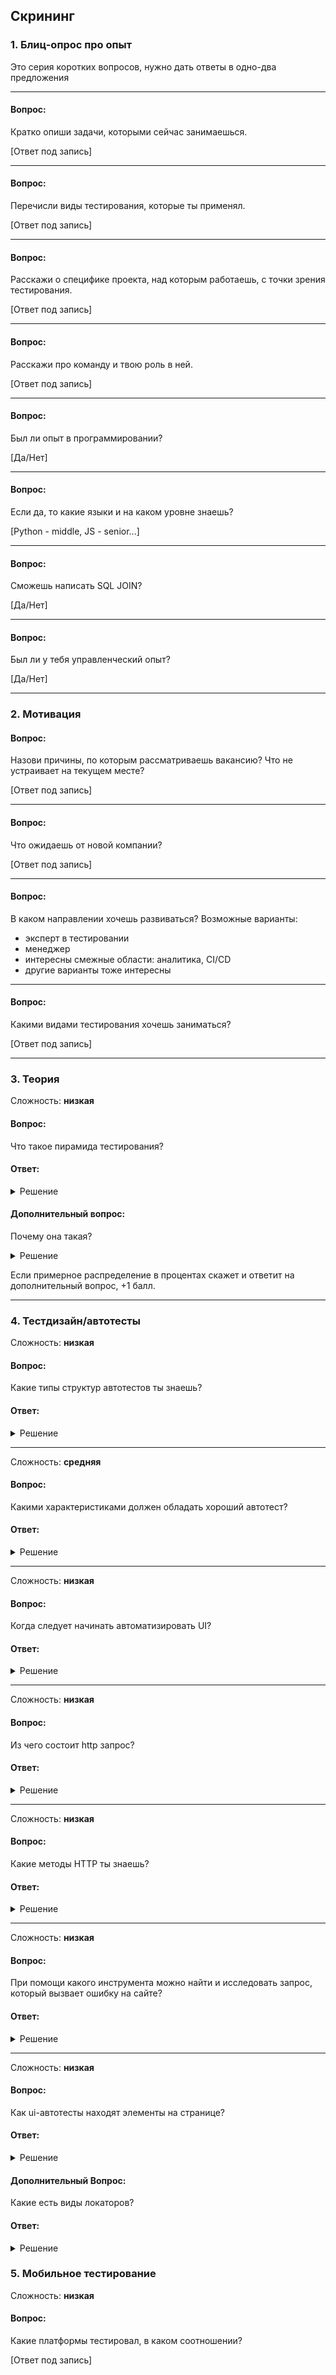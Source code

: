 ## Скрининг <!-- {docsify-ignore} -->

### 1. Блиц-опрос про опыт
Это серия коротких вопросов, нужно дать ответы в одно-два предложения
______________________________________________________________________
#### Вопрос:

Кратко опиши задачи, которыми сейчас занимаешься. 

[Ответ под запись]
______________________________________________________________________
#### Вопрос:

Перечисли виды тестирования, которые ты применял.

[Ответ под запись]
______________________________________________________________________
#### Вопрос:

Расскажи о специфике проекта, над которым работаешь, с точки зрения тестирования. 

[Ответ под запись]
______________________________________________________________________
#### Вопрос:

Расскажи про команду и твою роль в ней. 

[Ответ под запись]
______________________________________________________________________
#### Вопрос:

Был ли опыт в программировании?

[Да/Нет]
______________________________________________________________________
#### Вопрос:
Если да, то какие языки и на каком уровне знаешь?

[Python - middle, JS - senior...]
______________________________________________________________________
#### Вопрос:

Cможешь написать SQL JOIN?

[Да/Нет]
______________________________________________________________________
#### Вопрос:

Был ли у тебя управленческий опыт?

[Да/Нет]
______________________________________________________________________

### 2. Мотивация

#### Вопрос:
Назови причины, по которым рассматриваешь вакансию? 
Что не устраивает на текущем месте?

[Ответ под запись]
______________________________________________________________________
#### Вопрос:
Что ожидаешь от новой компании?

[Ответ под запись]

______________________________________________________________________
#### Вопрос:
В каком направлении хочешь развиваться?
Возможные варианты:
- эксперт в тестировании
- менеджер
- интересны смежные области: аналитика, CI/CD
- другие варианты тоже интересны

______________________________________________________________________
#### Вопрос:
Какими видами тестирования хочешь заниматься?

[Ответ под запись]
______________________________________________________________________
### 3. Теория

Сложность: **низкая**
#### Вопрос:

Что такое пирамида тестирования?

#### Ответ:

<details><summary>Решение</summary>
<p>

Эталонное распределение количества тестов по категориям - модульное (unit) / интеграционное (acceptance, contract, component, API) / системное (End-to-End).
</p>
</details>

#### Дополнительный вопрос:

Почему она такая?
<details><summary>Решение</summary>
<p>
Высокоуровневые тесты сложнее писать и поддерживать, кроме того, часто они дольше выполняются + обычно больше интеграций. Поэтому мало длинных/сложных сценариев (e2e) и много простых быстрых (unit)
</p>
</details>

Если примерное распределение в процентах скажет и ответит на дополнительный вопрос, +1 балл.
______________________________________________________________________

### 4. Тестдизайн/автотесты

Сложность: **низкая**
#### Вопрос:

Какие типы структур автотестов ты знаешь?

#### Ответ:

<details><summary>Решение</summary>
<p>
ААА: Arrange, Action, Assert [подготовка данных, действие с подготовленными данными, проверка результата действия.]
Given When Then [начальное состояние, триггер (действие пользователя), ожидаемый результат]



</p>
</details>

______________________________________________________________________

Сложность: **средняя**
#### Вопрос:
Какими характеристиками должен обладать хороший автотест?

#### Ответ:

<details><summary>Решение</summary>
<p>

- понятное название
- атомарность (в общем случае, тест должен проверять только одну ситуацию. Это не отменяет параметризацию (запуск теста с другими входными данными))
- независимость от других тестов
- скорость
- достаточная устойчивость к изменениям тестируемого сервиса (не должен иметь лишних проверок, все проверки, которые используются,
должны быть направлены на проверку функционала, обозначенного в названии)
- поддерживать распределённый запуск
</p>
</details>

______________________________________________________________________

Сложность: **низкая**
#### Вопрос:

Когда следует начинать автоматизировать UI?

#### Ответ:
<details><summary>Решение</summary>
<p>
Зависит от специфики проекта. Насколько быстро трансформируется UI. 
Стоит автоматизировать проверки UI, если фича давно в продакшене и нет планов на ее изменение. Или ручные проверки занимают очень много времени.
Есть много условий. Записать объяснение соискателя.
</p>
</details>

______________________________________________________________________

Сложность: **низкая**
#### Вопрос:
Из чего состоит http запрос?

#### Ответ:
<details><summary>Решение</summary>
<p>
Версия HTTP, метод, URL, заголовки и опционально - тело запроса
</p>
</details>

______________________________________________________________________

Сложность: **низкая**
#### Вопрос:
Какие методы HTTP ты знаешь?

#### Ответ:
<details><summary>Решение</summary>
<p>
GET, POST, PUT, PATCH, DELETE, HEAD, OPTIONS, CONNECT, TRACE
</p>
</details>

______________________________________________________________________

Сложность: **низкая**
#### Вопрос:
При помощи какого инструмента можно найти и исследовать запрос, который вызвает ошибку на сайте?

#### Ответ:
<details><summary>Решение</summary>
<p>
консоль браузера, вкладка Networking
</p>
</details>

______________________________________________________________________

Сложность: **низкая**
#### Вопрос:
Как ui-автотесты находят элементы на странице?

#### Ответ:
<details><summary>Решение</summary>
<p>
Используя локаторы
</p>
</details>


#### Дополнительный Вопрос:
Какие есть виды локаторов?

#### Ответ:
<details><summary>Решение</summary>
<p>

- id
- classname
- name
- link text
- XPath
- CSS path
</p>
</details>

### 5. Мобильное тестирование

Сложность: **низкая**
#### Вопрос:

Какие платформы тестировал, в каком соотношении?

[Ответ под запись]
